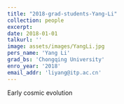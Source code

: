 ```yaml
---
title: "2018-grad-students-Yang-Li"
collection: people
excerpt: 
date: 2018-01-01
talkurl: ''
image: assets/images/YangLi.jpg
pers_name: 'Yang Li'
grad_bs: 'Chongqing University'
enro_year: '2018' 
email_addr: 'liyang@itp.ac.cn'
---
```



Early cosmic evolution




